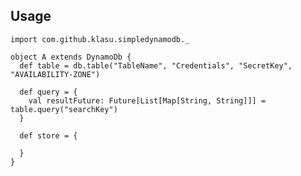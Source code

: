 Usage
-----

    import com.github.klasu.simpledynamodb._

    object A extends DynamoDb {
      def table = db.table("TableName", "Credentials", "SecretKey", "AVAILABILITY-ZONE")
      
      def query = {
        val resultFuture: Future[List[Map[String, String]]] = table.query("searchKey")
      }
      
      def store = {
      
      }
    }

